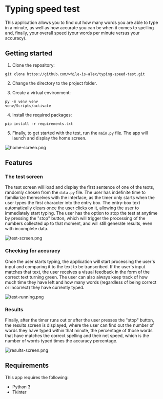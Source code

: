 # Typing speed test
This application allows you to find out how many words you are able to type in a minute, as well as how accurate you can be when it comes to spelling and, finally, your overall speed (your words per minute versus your accuracy).

## Getting started
1. Clone the repository:
```
git clone https://github.com/while-is-alex/typing-speed-test.git
```

2. Change the directory to the project folder.

3. Create a virtual environment:
```
py -m venv venv
venv/Scripts/activate
```

4. Install the required packages:
```
pip install -r requirements.txt
```

5. Finally, to get started with the test, run the `main.py` file. The app will launch and display the home screen.

![home-screen.png](https://i.ibb.co/MNqpMJd/home-screen.png)

## Features
### The test screen
The test screen will load and display the first sentence of one of the texts, randomly chosen from the `data.py` file. The user has indefinite time to familiarize themselves with the interface, as the timer only starts when the user types the first character into the entry box. The entry-box text automatically clears once the user clicks on it, allowing the user to immediately start typing. The user has the option to stop the test at anytime by pressing the "stop" button, which will trigger the processing of the numbers collected up to that moment, and will still generate results, even with incomplete data.

![test-screen.png](https://i.ibb.co/zFh4bN2/test-screen.png)

### Checking for accuracy

Once the user starts typing, the application will start processing the user's input and comparing it to the text to be transcribed. If the user's input matches that text, the user receives a visual feedback in the form of the correct text turning green. The user can also always keep track of how much time they have left and how many words (regardless of being correct or incorrect) they have currently typed.

![test-running.png](https://i.ibb.co/x2S9qQ4/test-running.png)

### Results

Finally, after the timer runs out or after the user presses the "stop" button, the results screen is displayed, where the user can find out the number of words they have typed within that minute, the percentage of those words that have matches the correct spelling and their net speed, which is the number of words typed times the accuracy percentage.

![results-screen.png](https://i.ibb.co/1JVMcL5/results-screen.png)

## Requirements

This app requires the following:

+ Python 3
+ Tkinter
